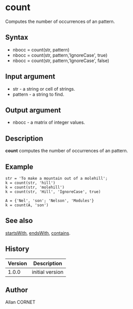 

# count

Computes the number of occurrences of an pattern.

## Syntax

- nbocc = count(str, pattern)
- nbocc = count(str, pattern,'IgnoreCase', true)
- nbocc = count(str, pattern,'IgnoreCase', false)

## Input argument

 - str - a string or cell of strings.
 - pattern - a string to find.

## Output argument

 - nbocc - a matrix of integer values.

## Description

<b>count</b> computes the number of occurrences of an pattern.

## Example

```Nelson
str = 'To make a mountain out of a molehill';
k = count(str, 'hill')
k = count(str, 'molehill')
k = count(str, 'Hill', 'IgnoreCase', true)

A = {'Nel', 'son'; 'Nelson', 'Modules'}
k = count(A, 'son')
```

## See also

[startsWith](startsWith.md), [endsWith](endsWith.md), [contains](contains.md).
## History

|Version|Description|
|------|------|
|1.0.0|initial version|


## Author

Allan CORNET



